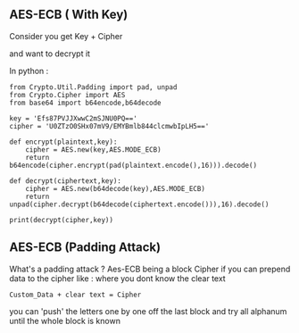 ## AES-ECB ( With Key)

Consider you get Key + Cipher

and want to decrypt it

In python :
```
from Crypto.Util.Padding import pad, unpad
from Crypto.Cipher import AES
from base64 import b64encode,b64decode

key = 'Efs87PVJJXwwC2mSJNU0PQ=='
cipher = 'U0ZTzO0SHx07mV9/EMYBmlb844clcmwbIpLH5=='

def encrypt(plaintext,key):
    cipher = AES.new(key,AES.MODE_ECB)
    return b64encode(cipher.encrypt(pad(plaintext.encode(),16))).decode()
    
def decrypt(ciphertext,key):
    cipher = AES.new(b64decode(key),AES.MODE_ECB)
    return unpad(cipher.decrypt(b64decode(ciphertext.encode())),16).decode()
    
print(decrypt(cipher,key))
```

## AES-ECB (Padding Attack)

What's a padding attack ? 
Aes-ECB being a block Cipher
if you can prepend data to the cipher like : 
where you dont know the clear text
```
Custom_Data + clear text = Cipher
```
you can 'push' the letters one by one off the last block and try all alphanum until the whole block is known
